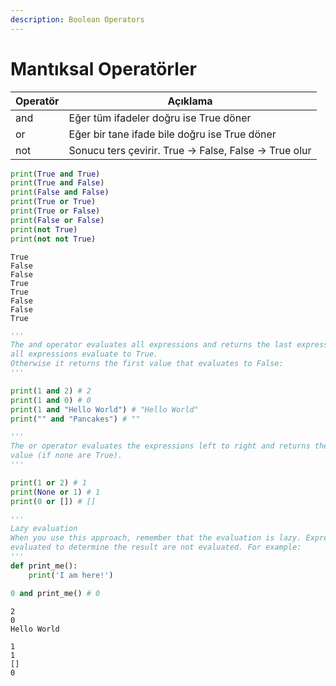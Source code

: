 ```yaml
---
description: Boolean Operators
---
```


# Mantıksal Operatörler



| Operatör | Açıklama                                               |
| -------- | ------------------------------------------------------ |
| and      | Eğer tüm ifadeler doğru ise True döner                 |
| or       | Eğer bir tane ifade bile doğru ise True döner          |
| not      | Sonucu ters çevirir. True -> False, False -> True olur |

```python
print(True and True)
print(True and False)
print(False and False)
print(True or True)
print(True or False)
print(False or False)
print(not True)
print(not not True)
```

```
True
False
False
True
True
False
False
True
```

```python
'''
The and operator evaluates all expressions and returns the last expression if 
all expressions evaluate to True.
Otherwise it returns the first value that evaluates to False:
'''

print(1 and 2) # 2
print(1 and 0) # 0
print(1 and "Hello World") # "Hello World"
print("" and "Pancakes") # ""

'''
The or operator evaluates the expressions left to right and returns the first value that evaluates to True or the last
value (if none are True).
'''

print(1 or 2) # 1
print(None or 1) # 1
print(0 or []) # []

'''
Lazy evaluation
When you use this approach, remember that the evaluation is lazy. Expressions that are not required to be
evaluated to determine the result are not evaluated. For example:
'''
def print_me():
    print('I am here!')

0 and print_me() # 0

```

```
2
0
Hello World

1
1
[]
0
```
